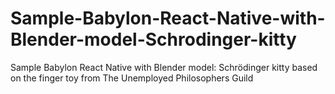 # Sample-Babylon-React-Native-with-Blender-model-Schrodinger-kitty
Sample Babylon React Native with Blender model: Schrödinger kitty based on the finger toy from The Unemployed Philosophers Guild
